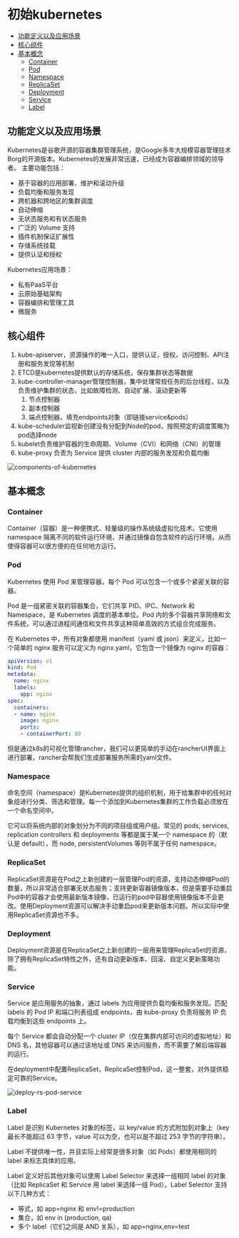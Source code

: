 # 初始kubernetes

- [功能定义以及应用场景](#功能定义以及应用场景)
- [核心组件](#核心组件)
- [基本概念](#基本概念)
  - [Container](#container)
  - [Pod](#pod)
  - [Namespace](#namespace)
  - [ReplicaSet](#replicaset)
  - [Deployment](#deployment)
  - [Service](#service)
  - [Label](#label)

## 功能定义以及应用场景

Kubernetes是谷歌开源的容器集群管理系统，是Google多年大规模容器管理技术Borg的开源版本。Kubernetes的发展非常迅速，已经成为容器编排领域的领导者。
主要功能包括：

- 基于容器的应用部署、维护和滚动升级
- 负载均衡和服务发现
- 跨机器和跨地区的集群调度
- 自动伸缩
- 无状态服务和有状态服务
- 广泛的 Volume 支持
- 插件机制保证扩展性
- 存储系统挂载
- 提供认证和授权

Kubernetes应用场景：

- 私有PaaS平台
- 云原始基础架构
- 容器编排和管理工具
- 微服务

## 核心组件

1. kube-apiserver，资源操作的唯一入口，提供认证，授权，访问控制、API注册和服务发现等机制
2. ETCD是kubernetes提供默认的存储系统，保存集群状态等数据
3. kube-controller-manager管理控制器，集中处理常规任务的后台线程，以及负责维护集群的状态，比如故障检测、自动扩展、滚动更新等
   1. 节点控制器
   2. 副本控制器
   3. 端点控制器，填充endpoints对象（即链接service&pods）
4. kube-scheduler监视新创建没有分配到Node的pod，按照预定的调度策略为pod选择node
5. kubelet负责维护容器的生命周期、Volume（CVI）和网络（CNI）的管理
6. kube-proxy 负责为 Service 提供 cluster 内部的服务发现和负载均衡

![components-of-kubernetes](../图片/components-of-kubernetes.png)

## 基本概念

### Container

Container（容器）是一种便携式、轻量级的操作系统级虚拟化技术。它使用 namespace 隔离不同的软件运行环境，并通过镜像自包含软件的运行环境，从而使得容器可以很方便的在任何地方运行。

### Pod

Kubernetes 使用 Pod 来管理容器，每个 Pod 可以包含一个或多个紧密关联的容器。

Pod 是一组紧密关联的容器集合，它们共享 PID、IPC、Network 和 Namespace，是 Kubernetes 调度的基本单位。Pod 内的多个容器共享网络和文件系统，可以通过进程间通信和文件共享这种简单高效的方式组合完成服务。

在 Kubernetes 中，所有对象都使用 manifest（yaml 或 json）来定义，比如一个简单的 nginx 服务可以定义为 nginx.yaml，它包含一个镜像为 nginx 的容器：

```yaml
apiVersion: v1
kind: Pod
metadata:
  name: nginx
  labels:
    app: nginx
spec:
  containers:
  - name: nginx
    image: nginx
    ports:
    - containerPort: 80
```

但是通过k8s的可视化管理rancher，我们可以更简单的手动在rancherUI界面上进行部署。rancher会帮我们生成部署服务所需的yaml文件。

### Namespace

命名空间（namespace）是Kubernetes提供的组织机制，用于给集群中的任何对象组进行分类、筛选和管理。每一个添加到Kubernetes集群的工作负载必须放在一个命名空间中。

它可以将系统内部的对象划分为不同的项目组或用户组。常见的 pods, services, replication controllers 和 deployments 等都是属于某一个 namespace 的（默认是 default），而 node, persistentVolumes 等则不属于任何 namespace。

### ReplicaSet

ReplicaSet资源是在Pod之上新创建的一层管理Pod的资源，支持动态伸缩Pod的数量，所以非常适合部署无状态服务；支持更新容器镜像版本，但是需要手动重启Pod中的容器才会使用最新版本镜像，已运行的pod中容器使用镜像版本不会更改。使用Deployment资源可以解决手动重启pod来更新版本问题。所以实际中使用ReplicaSet资源也不多。

### Deployment

Deployment资源是在ReplicaSet之上新创建的一层用来管理ReplicaSet的资源，除了拥有ReplicaSet特性之外，还有自动更新版本、回滚、自定义更新策略功能。

### Service

Service 是应用服务的抽象，通过 labels 为应用提供负载均衡和服务发现。匹配 labels 的 Pod IP 和端口列表组成 endpoints，由 kube-proxy 负责将服务 IP 负载均衡到这些 endpoints 上。

每个 Service 都会自动分配一个 cluster IP（仅在集群内部可访问的虚拟地址）和 DNS 名，其他容器可以通过该地址或 DNS 来访问服务，而不需要了解后端容器的运行。

在deployment中配置ReplicaSet，ReplicaSet控制Pod，这一整套，对外提供稳定可靠的Service。

![deploy-rs-pod-service](../图片/Deploy-RS-Pod-Service.png)

### Label

Label 是识别 Kubernetes 对象的标签，以 key/value 的方式附加到对象上（key 最长不能超过 63 字节，value 可以为空，也可以是不超过 253 字节的字符串）。

Label 不提供唯一性，并且实际上经常是很多对象（如 Pods）都使用相同的 label 来标志具体的应用。

Label 定义好后其他对象可以使用 Label Selector 来选择一组相同 label 的对象（比如 ReplicaSet 和 Service 用 label 来选择一组 Pod）。Label Selector 支持以下几种方式：

- 等式，如 app=nginx 和 env!=production
- 集合，如 env in (production, qa)
- 多个 label（它们之间是 AND 关系），如 app=nginx,env=test
